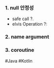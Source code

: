 ### 1. null 안정성
- safe call ?.
- elvis Operation ?:

### 2. name argument

### 3. coroutine

#Java 
#Kotlin 